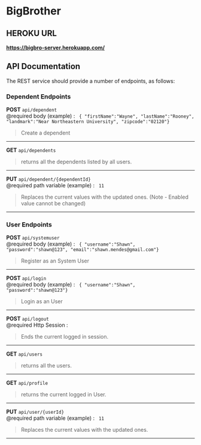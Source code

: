 # BigBrother

## HEROKU URL
 **https://bigbro-server.herokuapp.com/**

## API Documentation
The REST service should provide a number of endpoints, as follows:

### Dependent Endpoints

**POST** ```api/dependent``` 
 <br /> 
@required body (example) : 
``` { "firstName":"Wayne", "lastName":"Rooney", "landmark":"Near Northeastern University", "zipcode":"02120"}```

>Create a dependent
 - - - -
 
 **GET** ```api/dependents``` 
>returns all the dependents listed by all users.
 - - - -
 
 
**PUT** ```api/dependent/{dependentId}```
<br /> 
@required path variable (example) :
``` 11```
>Replaces the current values with the updated ones.
(Note - Enabled value cannot be changed)
 - - - -
 

### User Endpoints

**POST** ```api/systemuser``` 
 <br /> 
@required body (example) : 
``` { "username":"Shawn", "password":"shawn@123", "email":"shawn.mendes@gmail.com"}```

>Register as an System User
 - - - -
 
 **POST** ```api/login``` 
 <br /> 
@required body (example) : 
``` { "username":"Shawn", "password":"shawn@123"}```

>Login as an User
 - - - -
 
  **POST** ```api/logout``` 
 <br /> 
@required Http Session : 
> Ends the current logged in session.
- - - -
 
**GET** ```api/users``` 
>returns all the users.
 - - - -

**GET** ```api/profile```
<br /> 
>returns the current logged in User.
 - - - -

**PUT** ```api/user/{userId}```
<br /> 
@required path variable (example) :
``` 11```
>Replaces the current values with the updated ones. 
 - - - -
